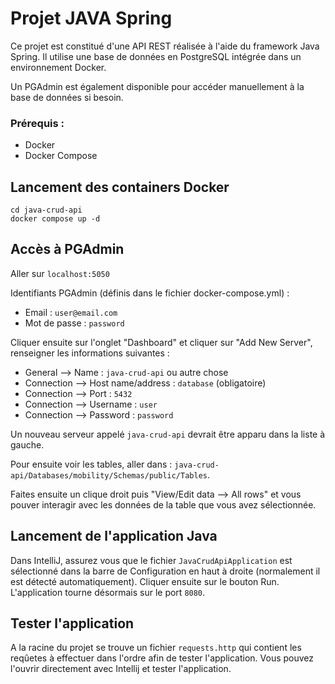 # Projet JAVA Spring

Ce projet est constitué d'une API REST réalisée à l'aide du framework Java Spring.
Il utilise une base de données en PostgreSQL intégrée dans un environnement Docker.

Un PGAdmin est également disponible pour accéder manuellement à la base de données si besoin.

### Prérequis :
- Docker
- Docker Compose

## Lancement des containers Docker

```shell
cd java-crud-api
docker compose up -d
```

## Accès à PGAdmin

Aller sur `localhost:5050`

Identifiants PGAdmin (définis dans le fichier docker-compose.yml) :
- Email : `user@email.com`
- Mot de passe : `password`

Cliquer ensuite sur l'onglet "Dashboard" et cliquer sur "Add New Server", renseigner les informations suivantes :
- General --> Name : `java-crud-api` ou autre chose
- Connection --> Host name/address : `database` (obligatoire)
- Connection --> Port : `5432`
- Connection --> Username : `user`
- Connection --> Password : `password`

Un nouveau serveur appelé `java-crud-api` devrait être apparu dans la liste à gauche.

Pour ensuite voir les tables, aller dans : `java-crud-api/Databases/mobility/Schemas/public/Tables`.

Faites ensuite un clique droit puis "View/Edit data --> All rows" et vous pouver interagir avec les données de la table que vous avez sélectionnée.

## Lancement de l'application Java

Dans IntelliJ, assurez vous que le fichier `JavaCrudApiApplication`
est sélectionné dans la barre de Configuration en haut à droite (normalement il est détecté automatiquement).
Cliquer ensuite sur le bouton Run.
L'application tourne désormais sur le port `8080`.

## Tester l'application

A la racine du projet se trouve un fichier `requests.http` qui contient les
reqûetes à effectuer dans l'ordre afin de tester l'application. Vous pouvez l'ouvrir directement avec Intellij et tester l'application.